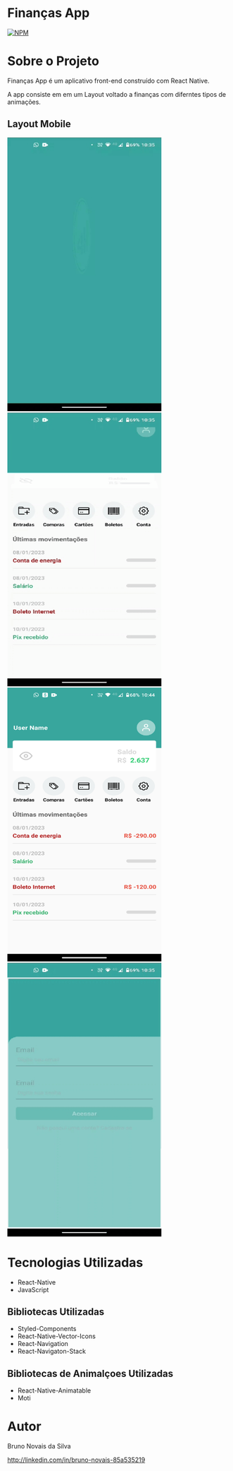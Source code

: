# Finanças App
[![NPM](https://img.shields.io/github/license/novaisbruno/app_feedsocial)](https://github.com/novaisbruno/app_feedsocial/blob/main/License) 

# Sobre o Projeto

Finanças App é um aplicativo front-end construído com React Native.

A app consiste em em um Layout voltado a finanças com diferntes tipos de animações.

## Layout Mobile
<img  src="https://github.com/novaisbruno/app_financas/blob/main/src/assets/img/screens/screen_1.gif" height="620" width="350"> <img  src="https://github.com/novaisbruno/app_financas/blob/main/src/assets/img/screens/screen_3.gif" height="620" width="350">
<img  src="https://github.com/novaisbruno/app_financas/blob/main/src/assets/img/screens/screen_4.png" height="620" width="350">
<img  src="https://github.com/novaisbruno/app_financas/blob/main/src/assets/img/screens/screen_2.gif" height="620" width="350">


# Tecnologias Utilizadas
- React-Native
- JavaScript
## Bibliotecas Utilizadas
- Styled-Components
- React-Native-Vector-Icons
- React-Navigation
- React-Navigaton-Stack
## Bibliotecas de Animalçoes Utilizadas
- React-Native-Animatable
- Moti


# Autor

Bruno Novais da Silva

http://linkedin.com/in/bruno-novais-85a535219
